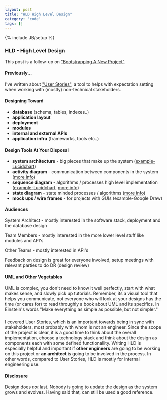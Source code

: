 ```yaml
---
layout: post
title: "HLD High Level Design"
category: 'code'
tags: []
---
```

{% include JB/setup %}

### HLD - High Level Design

This post is a follow-up on ["Bootstrapping A New Project"](/code/2012/02/07/bootstrapping-a-new-project/)

#### Previously...

I've written about ["User Stories"](/code/2012/02/25/user-stories/), a tool to helps with expectation setting when working with (mostly) non-technical stakeholders.

#### Designing Toward

 - **database** (schema, tables, indexes..)
 - **application layout**
 - **deployment**
 - **modules**
 - **internal and external APIs**
 - **application infra** (frameworks, tools etc..)

#### Design Tools At Your Disposal

 - **system architecture** - big pieces that make up the system ([example-Lucidchart](http://www.lucidchart.com/publicSegments/view/4f6e3aaf-0798-4bce-97ca-386a0a5a8951/image.png))
 - **activity diagram** - communication between components in the system ([more info](http://www.agilemodeling.com/artifacts/activityDiagram.htm))
 - **sequence diagram** - algorithms / processes high level implementation ([example-Lucidchart](http://www.lucidchart.com/publicSegments/view/4f6e3ae9-8544-46f2-a469-1daf0ac9c29f/image.png), [more info](http://www.agilemodeling.com/artifacts/sequenceDiagram.htm))
 - **state diagram** - state minded processes / algorithms ([more info](http://www.agilemodeling.com/artifacts/stateMachineDiagram.htm))
 - **mock ups / wire frames** - for projects with GUIs ([example-Google Draw](https://docs.google.com/drawings/pub?id=1y-GFJZeIcqSIk2hFcf9SWjWnpemvaBU-ffdPjv1u4hs&w=960&h=720))

#### Audiences

System Architect - mostly interested in the software stack, deployment and the database design

Team Members - mostly interested in the more lower level stuff like modules and API's

Other Teams - mostly interested in API's

Feedback on design is great for everyone involved, setup meetings with relevant parties to do DR (design review)

#### UML and Other Vegetables

UML is complex, you don't need to know it well perfectly, start with what makes sense, and slowly pick up tutorials. Remember, its a visual tool that helps you communicate, not everyone who will look at your designs has the time (or cares for) to read throughly a book about UML and its specifics. In Einstein's words "Make everything as simple as possible, but not simpler." 


##### 

I covered User Stories, which is an important towards being in sync with stakeholders, most probably with whom is not an engineer.
Since the scope of the project is clear, it is a good time to think about the overall implementation, choose a technology stack and think about the design as components each with some defined functionallity.
Writing HLD is especially helpful and important if **other engineers** are going to be working on this project or **an architect** is going to be involved in the process. In other words, compared to User Stories, HLD is mostly for internal engineering use.

#### Disclosure

Design does *not* last. Nobody is going to update the design as the system grows and evolves. Having said that, can still be used a good reference.






